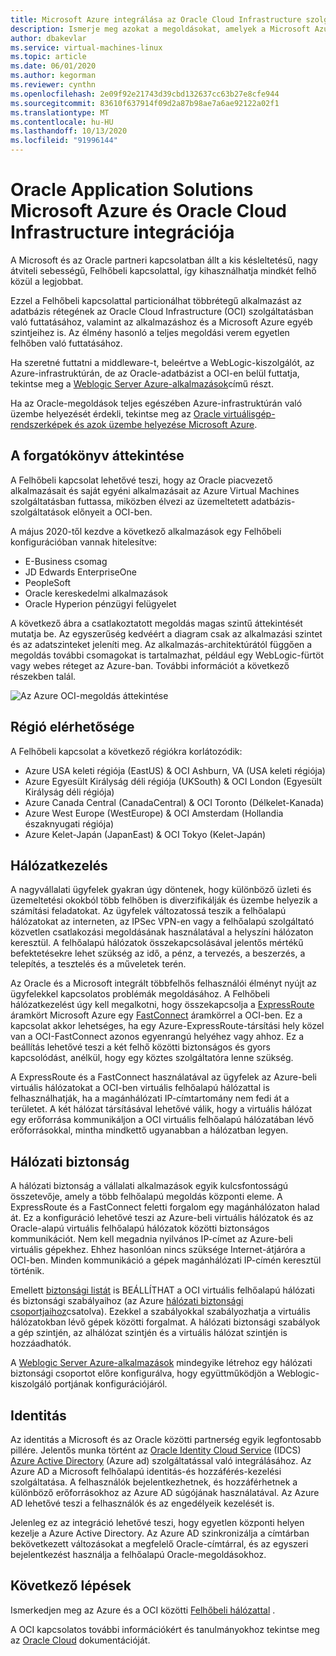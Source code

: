 ```yaml
---
title: Microsoft Azure integrálása az Oracle Cloud Infrastructure szolgáltatással | Microsoft Docs
description: Ismerje meg azokat a megoldásokat, amelyek a Microsoft Azureon futó Oracle-alkalmazásokat integrálják az Oracle Cloud Infrastructure (OCI) adatbázisaival.
author: dbakevlar
ms.service: virtual-machines-linux
ms.topic: article
ms.date: 06/01/2020
ms.author: kegorman
ms.reviewer: cynthn
ms.openlocfilehash: 2e09f92e21743d39cbd132637cc63b27e8cfe944
ms.sourcegitcommit: 83610f637914f09d2a87b98ae7a6ae92122a02f1
ms.translationtype: MT
ms.contentlocale: hu-HU
ms.lasthandoff: 10/13/2020
ms.locfileid: "91996144"
---
```

# <a name="oracle-application-solutions-integrating-microsoft-azure-and-oracle-cloud-infrastructure"></a>Oracle Application Solutions Microsoft Azure és Oracle Cloud Infrastructure integrációja

A Microsoft és az Oracle partneri kapcsolatban állt a kis késleltetésű, nagy átviteli sebességű, Felhőbeli kapcsolattal, így kihasználhatja mindkét felhő közül a legjobbat. 

Ezzel a Felhőbeli kapcsolattal particionálhat többrétegű alkalmazást az adatbázis rétegének az Oracle Cloud Infrastructure (OCI) szolgáltatásban való futtatásához, valamint az alkalmazáshoz és a Microsoft Azure egyéb szintjeihez is. Az élmény hasonló a teljes megoldási verem egyetlen felhőben való futtatásához. 

Ha szeretné futtatni a middleware-t, beleértve a WebLogic-kiszolgálót, az Azure-infrastruktúrán, de az Oracle-adatbázist a OCI-en belül futtatja, tekintse meg a [Weblogic Server Azure-alkalmazások](oracle-weblogic.md)című részt.

Ha az Oracle-megoldások teljes egészében Azure-infrastruktúrán való üzembe helyezését érdekli, tekintse meg az [Oracle virtuálisgép-rendszerképek és azok üzembe helyezése Microsoft Azure](oracle-vm-solutions.md).

## <a name="scenario-overview"></a>A forgatókönyv áttekintése

A Felhőbeli kapcsolat lehetővé teszi, hogy az Oracle piacvezető alkalmazásait és saját egyéni alkalmazásait az Azure Virtual Machines szolgáltatásban futtassa, miközben élvezi az üzemeltetett adatbázis-szolgáltatások előnyeit a OCI-ben. 

A május 2020-től kezdve a következő alkalmazások egy Felhőbeli konfigurációban vannak hitelesítve:

* E-Business csomag
* JD Edwards EnterpriseOne
* PeopleSoft
* Oracle kereskedelmi alkalmazások
* Oracle Hyperion pénzügyi felügyelet

A következő ábra a csatlakoztatott megoldás magas szintű áttekintését mutatja be. Az egyszerűség kedvéért a diagram csak az alkalmazási szintet és az adatszinteket jeleníti meg. Az alkalmazás-architektúrától függően a megoldás további csomagokat is tartalmazhat, például egy WebLogic-fürtöt vagy webes réteget az Azure-ban. További információt a következő részekben talál.

![Az Azure OCI-megoldás áttekintése](media/oracle-oci-overview/crosscloud.png)

## <a name="region-availability"></a>Régió elérhetősége 

A Felhőbeli kapcsolat a következő régiókra korlátozódik:
* Azure USA keleti régiója (EastUS) & OCI Ashburn, VA (USA keleti régiója)
* Azure Egyesült Királyság déli régiója (UKSouth) & OCI London (Egyesült Királyság déli régiója)
* Azure Canada Central (CanadaCentral) & OCI Toronto (Délkelet-Kanada)
* Azure West Europe (WestEurope) & OCI Amsterdam (Hollandia északnyugati régiója)
* Azure Kelet-Japán (JapanEast) & OCI Tokyo (Kelet-Japán)

## <a name="networking"></a>Hálózatkezelés

A nagyvállalati ügyfelek gyakran úgy döntenek, hogy különböző üzleti és üzemeltetési okokból több felhőben is diverzifikálják és üzembe helyezik a számítási feladatokat. Az ügyfelek változatossá teszik a felhőalapú hálózatokat az interneten, az IPSec VPN-en vagy a felhőalapú szolgáltató közvetlen csatlakozási megoldásának használatával a helyszíni hálózaton keresztül. A felhőalapú hálózatok összekapcsolásával jelentős mértékű befektetésekre lehet szükség az idő, a pénz, a tervezés, a beszerzés, a telepítés, a tesztelés és a műveletek terén. 

Az Oracle és a Microsoft integrált többfelhős felhasználói élményt nyújt az ügyfelekkel kapcsolatos problémák megoldásához. A Felhőbeli hálózatkezelést úgy kell megalkotni, hogy összekapcsolja a [ExpressRoute](../../../expressroute/expressroute-introduction.md) áramkört Microsoft Azure egy [FastConnect](https://docs.cloud.oracle.com/iaas/Content/Network/Concepts/fastconnectoverview.htm) áramkörrel a OCI-ben. Ez a kapcsolat akkor lehetséges, ha egy Azure-ExpressRoute-társítási hely közel van a OCI-FastConnect azonos egyenrangú helyéhez vagy ahhoz. Ez a beállítás lehetővé teszi a két felhő közötti biztonságos és gyors kapcsolódást, anélkül, hogy egy köztes szolgáltatóra lenne szükség.

A ExpressRoute és a FastConnect használatával az ügyfelek az Azure-beli virtuális hálózatokat a OCI-ben virtuális felhőalapú hálózattal is felhasználhatják, ha a magánhálózati IP-címtartomány nem fedi át a területet. A két hálózat társításával lehetővé válik, hogy a virtuális hálózat egy erőforrása kommunikáljon a OCI virtuális felhőalapú hálózatában lévő erőforrásokkal, mintha mindkettő ugyanabban a hálózatban legyen.

## <a name="network-security"></a>Hálózati biztonság

A hálózati biztonság a vállalati alkalmazások egyik kulcsfontosságú összetevője, amely a több felhőalapú megoldás központi eleme. A ExpressRoute és a FastConnect feletti forgalom egy magánhálózaton halad át. Ez a konfiguráció lehetővé teszi az Azure-beli virtuális hálózatok és az Oracle-alapú virtuális felhőalapú hálózatok közötti biztonságos kommunikációt. Nem kell megadnia nyilvános IP-címet az Azure-beli virtuális gépekhez. Ehhez hasonlóan nincs szüksége Internet-átjáróra a OCI-ben. Minden kommunikáció a gépek magánhálózati IP-címén keresztül történik.

Emellett [biztonsági listát](https://docs.cloud.oracle.com/iaas/Content/Network/Concepts/securitylists.htm) is BEÁLLÍTHAT a OCI virtuális felhőalapú hálózati és biztonsági szabályaihoz (az Azure [hálózati biztonsági csoportjaihoz](../../../virtual-network/network-security-groups-overview.md)csatolva). Ezekkel a szabályokkal szabályozhatja a virtuális hálózatokban lévő gépek közötti forgalmat. A hálózati biztonsági szabályok a gép szintjén, az alhálózat szintjén és a virtuális hálózat szintjén is hozzáadhatók.

A [Weblogic Server Azure-alkalmazások](oracle-weblogic.md) mindegyike létrehoz egy hálózati biztonsági csoportot előre konfigurálva, hogy együttműködjön a Weblogic-kiszolgáló portjának konfigurációjáról.
 
## <a name="identity"></a>Identitás

Az identitás a Microsoft és az Oracle közötti partnerség egyik legfontosabb pillére. Jelentős munka történt az [Oracle Identity Cloud Service](https://docs.oracle.com/en/cloud/paas/identity-cloud/index.html) (IDCS) [Azure Active Directory](../../../active-directory/index.yml) (Azure ad) szolgáltatással való integrálásához. Az Azure AD a Microsoft felhőalapú identitás-és hozzáférés-kezelési szolgáltatása. A felhasználók bejelentkezhetnek, és hozzáférhetnek a különböző erőforrásokhoz az Azure AD súgójának használatával. Az Azure AD lehetővé teszi a felhasználók és az engedélyeik kezelését is.

Jelenleg ez az integráció lehetővé teszi, hogy egyetlen központi helyen kezelje a Azure Active Directory. Az Azure AD szinkronizálja a címtárban bekövetkezett változásokat a megfelelő Oracle-címtárral, és az egyszeri bejelentkezést használja a felhőalapú Oracle-megoldásokhoz.

## <a name="next-steps"></a>Következő lépések

Ismerkedjen meg az Azure és a OCI közötti [Felhőbeli hálózattal](configure-azure-oci-networking.md) . 

A OCI kapcsolatos további információkért és tanulmányokhoz tekintse meg az [Oracle Cloud](https://docs.cloud.oracle.com/iaas/Content/home.htm) dokumentációját.